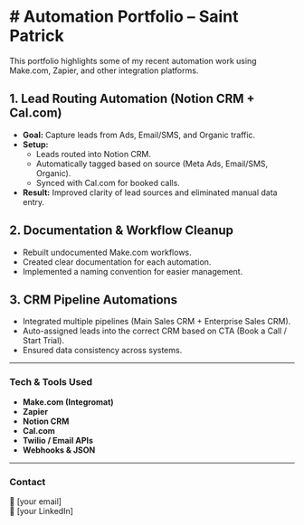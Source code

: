# # Automation Portfolio – Saint Patrick

This portfolio highlights some of my recent automation work using Make.com, Zapier, and other integration platforms.

## 1. Lead Routing Automation (Notion CRM + Cal.com)
- **Goal:** Capture leads from Ads, Email/SMS, and Organic traffic.  
- **Setup:**  
  - Leads routed into Notion CRM.  
  - Automatically tagged based on source (Meta Ads, Email/SMS, Organic).  
  - Synced with Cal.com for booked calls.  
- **Result:** Improved clarity of lead sources and eliminated manual data entry.

## 2. Documentation & Workflow Cleanup
- Rebuilt undocumented Make.com workflows.  
- Created clear documentation for each automation.  
- Implemented a naming convention for easier management.  

## 3. CRM Pipeline Automations
- Integrated multiple pipelines (Main Sales CRM + Enterprise Sales CRM).  
- Auto-assigned leads into the correct CRM based on CTA (Book a Call / Start Trial).  
- Ensured data consistency across systems.  

---

### Tech & Tools Used
- **Make.com (Integromat)**  
- **Zapier**  
- **Notion CRM**  
- **Cal.com**  
- **Twilio / Email APIs**  
- **Webhooks & JSON**  

---

### Contact
📧 [your email]  
🔗 [your LinkedIn]
